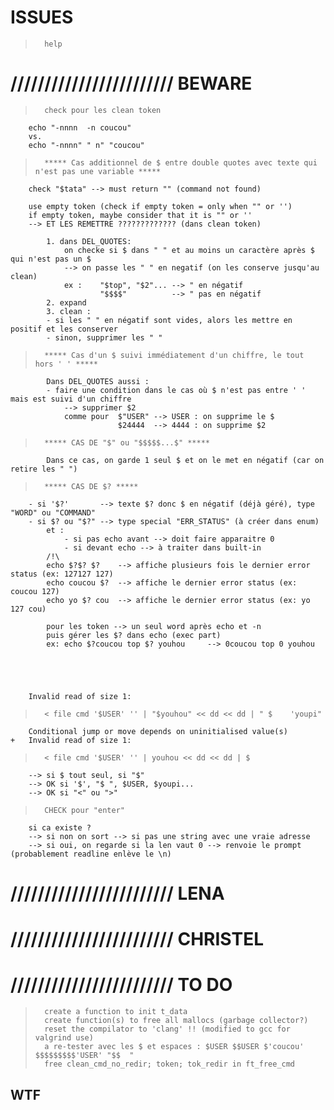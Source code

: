 
#           ISSUES

>       help

# //////////////////////// BEWARE

>		check pour les clean token
		echo "-nnnn  -n coucou"
		vs.
		echo "-nnnn" " n" "coucou"




>		***** Cas additionnel de $ entre double quotes avec texte qui n'est pas une variable *****
		check "$tata" --> must return "" (command not found)

		use empty token (check if empty token = only when "" or '')
		if empty token, maybe consider that it is "" or ''
		--> ET LES REMETTRE ????????????? (dans clean token)

			1. dans DEL_QUOTES:
				on checke si $ dans " " et au moins un caractère après $ qui n'est pas un $
				--> on passe les " " en negatif (on les conserve jusqu'au clean)
				ex : 	"$top", "$2"... --> " en négatif
						"$$$$" 			--> " pas en négatif
			2. expand
			3. clean :
			- si les " " en négatif sont vides, alors les mettre en positif et les conserver
			- sinon, supprimer les " "

>		***** Cas d'un $ suivi immédiatement d'un chiffre, le tout hors ' ' *****
			Dans DEL_QUOTES aussi :
			- faire une condition dans le cas où $ n'est pas entre ' ' mais est suivi d'un chiffre
				--> supprimer $2
				comme pour 	$"USER" --> USER : on supprime le $
							$24444	--> 4444 : on supprime $2

>		***** CAS DE "$" ou "$$$$$...$" *****
			Dans ce cas, on garde 1 seul $ et on le met en négatif (car on retire les " ")

>		***** CAS DE $? *****
		- si '$?' 		--> texte $? donc $ en négatif (déjà géré), type "WORD" ou "COMMAND"
		- si $? ou "$?" --> type special "ERR_STATUS" (à créer dans enum)
			et :
				- si pas echo avant --> doit faire apparaitre 0
				- si devant echo --> à traiter dans built-in
			/!\
			echo $?$? $?	--> affiche plusieurs fois le dernier error status (ex: 127127 127)
			echo coucou $?	--> affiche le dernier error status (ex: coucou 127)
			echo yo $? cou	--> affiche le dernier error status (ex: yo 127 cou)

			pour les token --> un seul word après echo et -n
			puis gérer les $? dans echo (exec part)
			ex:	echo $?coucou top $? youhou		--> 0coucou top 0 youhou





		Invalid read of size 1:
>		< file cmd '$USER' '' | "$youhou" << dd << dd | " $    'youpi"

		Conditional jump or move depends on uninitialised value(s)
	+	Invalid read of size 1:
>		< file cmd '$USER' '' | youhou << dd << dd | $

		--> si $ tout seul, si "$"
		--> OK si '$', "$ ", $USER, $youpi...
		--> OK si "<" ou ">"

>		CHECK pour "enter"
		si ca existe ?
		--> si non on sort --> si pas une string avec une vraie adresse
		--> si oui, on regarde si la len vaut 0 --> renvoie le prompt (probablement readline enlève le \n)

# //////////////////////// LENA


# //////////////////////// CHRISTEL

# //////////////////////// TO DO

>		create a function to init t_data
>		create function(s) to free all mallocs (garbage collector?)
>		reset the compilator to 'clang' !! (modified to gcc for valgrind use)
>		a re-tester avec les $ et espaces : $USER $$USER $'coucou' $$$$$$$$$'USER' "$$  "
>		free clean_cmd_no_redir; token; tok_redir in ft_free_cmd


##  WTF


